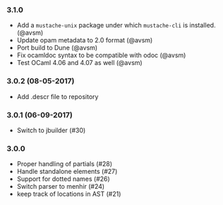 ### 3.1.0

* Add a `mustache-unix` package under which `mustache-cli` is installed. (@avsm)
* Update opam metadata to 2.0 format (@avsm)
* Port build to Dune (@avsm)
* Fix ocamldoc syntax to be compatible with odoc (@avsm)
* Test OCaml 4.06 and 4.07 as well (@avsm)

### 3.0.2 (08-05-2017)

* Add .descr file to repository

### 3.0.1 (06-09-2017)

* Switch to jbuilder (#30)

### 3.0.0

* Proper handling of partials (#28)
* Handle standalone elements (#27)
* Support for dotted names (#26)
* Switch parser to menhir (#24)
* keep track of locations in AST (#21)
